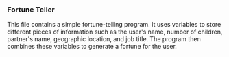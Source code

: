
### Fortune Teller
This file contains a simple fortune-telling program. It uses variables to store different pieces of information such as the user's name, number of children, partner's name, geographic location, and job title. The program then combines these variables to generate a fortune for the user.
